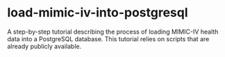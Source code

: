 # load-mimic-iv-into-postgresql
A step-by-step tutorial describing the process of loading MIMIC-IV health data into a PostgreSQL database. This tutorial relies on scripts that are already publicly available.
